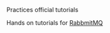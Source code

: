 Practices official tutorials

Hands on tutorials for [RabbmitMQ](https://www.rabbitmq.com/getstarted.html)

